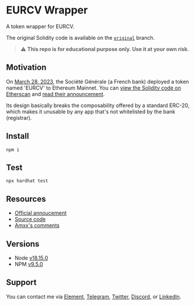 # EURCV Wrapper

A token wrapper for EURCV. 

The original Solidity code is available on the [`original`](https://github.com/w3hc/eurcv-wrapper/blob/original/scripts/deploy.ts) branch.

> :warning: **This repo is for educational purpose only. Use it at your own risk.**

## Motivation

On [March 28, 2023](https://etherscan.io/tx/0xd675b72a03d9893f6218402b2aa29f60f2660c89803f27840e97f5bda4f8c60f), the Société Générale (a French bank) deployed a token named 'EURCV' to Ethereum Mainnet. You can [view the Solidity code on Etherscan](https://etherscan.io/address/0xf7790914dc335b20aa19d7c9c9171e14e278a134#code) and [read their announcement](https://www.sgforge.com/societe-generale-forge-launches-coinvertible-the-first-institutional-stablecoin-deployed-on-a-public-blockchain/).

Its design basically breaks the composability offered by a standard ERC-20, which makes it unusable by any app that's not whitelisted by the bank (registrar).

## Install

```
npm i
```

## Test

```
npx hardhat test
```

## Resources

- [Official annoucement](https://www.sgforge.com/societe-generale-forge-launches-coinvertible-the-first-institutional-stablecoin-deployed-on-a-public-blockchain/)
- [Source code](https://etherscan.io/address/0xf7790914dc335b20aa19d7c9c9171e14e278a134#code)
- [Amxx's comments](https://twitter.com/Amxx/status/1649196760420478976)

## Versions

- Node [v18.15.0](https://nodejs.org/uk/blog/release/v18.15.0/)
- NPM [v9.5.0](https://github.com/npm/cli/releases/tag/v9.5.0)

## Support

You can contact me via [Element](https://matrix.to/#/@julienbrg:matrix.org), [Telegram](https://t.me/julienbrg), [Twitter](https://twitter.com/julienbrg), [Discord](https://discord.com/invite/uSxzJp3J76), or [LinkedIn](https://www.linkedin.com/in/julienberanger/).
